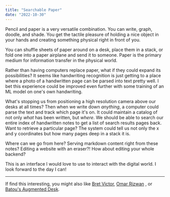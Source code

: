 ```yaml
---
title: "Searchable Paper"
date: "2022-10-30"
---
```


Pencil and paper is a very versatile combination. You can write, graph, doodle, and shade. You get the tactile pleasure of holding a nice object in your hands and creating something physical right in front of you.

You can shuffle sheets of paper around on a desk, place them in a stack, or fold one into a paper airplane and send it to someone. Paper is the primary medium for information transfer in the physical world.

Rather than having computers replace paper, what if they could expand its possibilities? It seems like handwriting recognition is just getting to a place where a photo of a handwritten page can be parsed into text pretty well. I bet this experience could be improved even further with some training of an ML model on one's own handwriting.

What's stopping us from positioning a high resolution camera above our desks at all times? Then when we write down *anything*, a computer could parse the text and track which page it's on. It could maintain a catalog of not only *what* has been written, but *where*. We should be able to search our entire index of handwritten notes to get a list of search results pages back. Want to retrieve a particular page? The system could tell us not only the x and y coordinates but how many pages deep in a stack it is.

Where can we go from here? Serving markdown content right from these notes? Editing a website with an eraser?! How about editing your whole backend?

This is an interface I would love to use to interact with the digital world. I look forward to the day I can!

---

If find this interesting, you might also like [Bret Victor](https://vimeo.com/worrydream), [Omar Rizwan](https://omar.website/) , or [Batou's Augmented Desk](https://batou.xyz/content/augmented-desk).